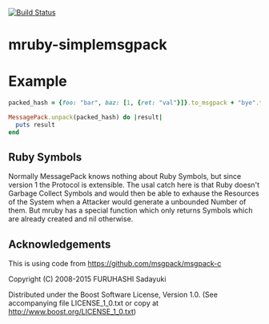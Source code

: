 [![Build Status](https://travis-ci.org/Asmod4n/mruby-simplemsgpack.svg?branch=master)](https://travis-ci.org/Asmod4n/mruby-simplemsgpack)
# mruby-simplemsgpack

Example
=======

```ruby
packed_hash = {foo: "bar", baz: [1, {ret: "val"}]}.to_msgpack + "bye".to_msgpack

MessagePack.unpack(packed_hash) do |result|
  puts result
end
```

Ruby Symbols
------------

Normally MessagePack knows nothing about Ruby Symbols, but since version 1 the Protocol is extensible.
The usal catch here is that Ruby doesn't Garbage Collect Symbols and would then be able to exhause the Resources of the System when a Attacker would generate a unbounded Number of them.
But mruby has a special function which only returns Symbols which are already created and nil otherwise.

Acknowledgements
----------------
This is using code from https://github.com/msgpack/msgpack-c

Copyright (C) 2008-2015 FURUHASHI Sadayuki

   Distributed under the Boost Software License, Version 1.0.
   (See accompanying file LICENSE_1_0.txt or copy at
   http://www.boost.org/LICENSE_1_0.txt)
